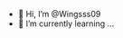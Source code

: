 - 👋 Hi, I’m @Wingsss09
- 🌱 I’m currently learning ...

<!---
Wingsss09/Wingsss09 is a ✨ special ✨ repository because its `README.md` (this file) appears on your GitHub profile.
You can click the Preview link to take a look at your changes.
--->
